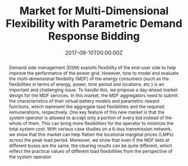 ---
title: Market for Multi-Dimensional Flexibility with Parametric Demand Response Bidding
authors:
 - Tian Liu
 - Bo Sun
 - "**Xiaoqi Tan**"
 - Danny H.K. Tsang
date: "2017-09-10T00:00:00Z"
# doi: ""

# Schedule page publish date (NOT publication's date).
#publishDate: "2019-11-10T00:00:00Z"

# Publication type.
# Legend: 0 = Uncategorized; 1 = Conference paper; 2 = Journal article;
# 3 = Preprint / Working Paper; 4 = Report; 5 = Book; 6 = Book section;
# 7 = Thesis; 8 = Patent
publication_types: ["1"]

# Publication name and optional abbreviated publication name.
publication: "2017 North American Power Symposium (NAPS)"
publication_short: ""

abstract: Demand side management (DSM) exploits flexibility of the end-user side to help improve the performance of the power grid. However, how to model and evaluate the multi-dimensional flexibility (MDF) of the energy consumers (such as the flexibilities in terms of energy, power, time period and locations, etc.) is an important and challenging issue. To handle this, we propose a day-ahead market design for the MDF services. In this market, the MDF aggregators need to submit the characteristics of their virtual battery models and parametric reward functions, which represent the aggregate load flexibilities and the required remunerations, respectively. One key feature of this new market is that the system operator is allowed to accept only a portion of every bid instead of the whole of them. This can bring more flexibilities for the operator to minimize the total system cost. With various case studies on a 6-bus transmission network, we show that this market can help flatten the locational marginal prices (LMPs) across the peak load period. Moreover, we show that even if the MDF bids at different buses are the same, the clearing results can be quite different, which reflect the practical values of different load flexibilities from the perspective of the system operator.

# Summary. An optional shortened abstract.
# summary: This paper concerns the mechanism design for online resource allocation in a strategic setting. In this setting, a single supplier allocates capacity-limited resources to requests that arrive in a sequential and arbitrary manner. Each request is associated with an agent who may act selfishly to misreport the requirement and valuation of her request.

# tags:
# - Source Themes
featured: false

links:
 - icon: ieee
   icon_pack: ai
   name: "IEEE Xplore "
   url: "https://ieeexplore.ieee.org/document/8107290"
   
url_pdf: https://www.sigmetrics.org/mama/abstracts/Tan.pdf
url_code: ''
url_dataset: ''
url_poster: ''
url_project: ''
url_slides: ''
url_source: ''
url_video: ''

# Featured image
# To use, add an image named `featured.jpg/png` to your page's folder.
image:
  caption:
  focal_point: ""
  preview_only: true

# Associated Projects (optional).
#   Associate this publication with one or more of your projects.
#   Simply enter your project's folder or file name without extension.
#   E.g. `internal-project` references `content/project/internal-project/index.md`.
#   Otherwise, set `projects: []`.
# projects: []

# Slides (optional).
#   Associate this publication with Markdown slides.
#   Simply enter your slide deck's filename without extension.
#   E.g. `slides: "example"` references `content/slides/example/index.md`.
#   Otherwise, set `slides: ""`.
# slides: example
---